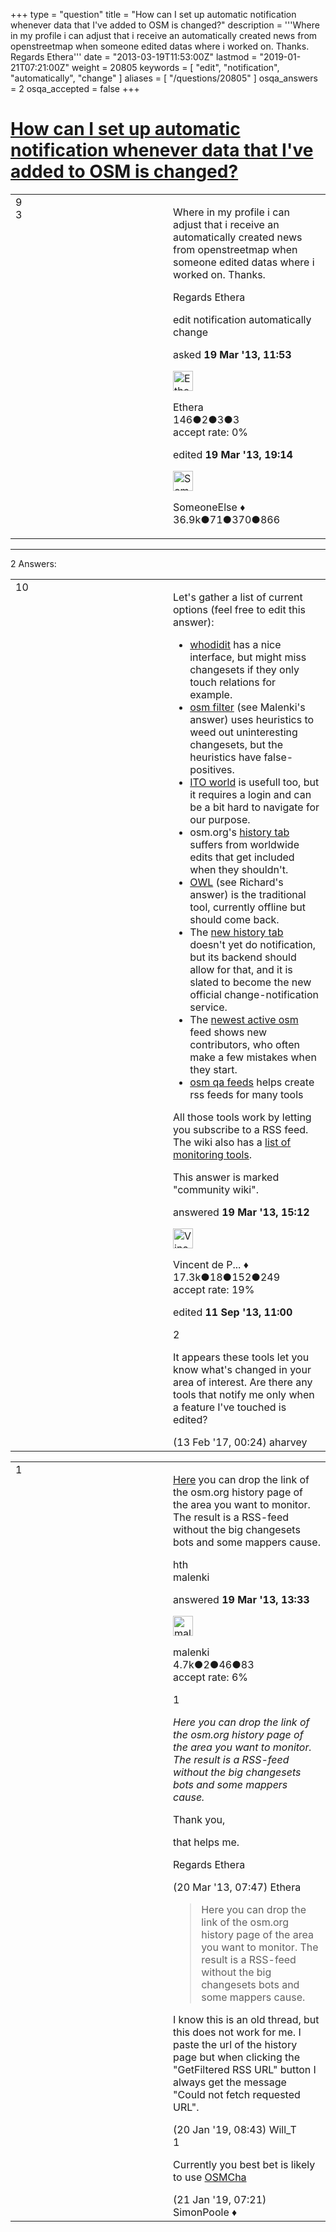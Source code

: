 +++
type = "question"
title = "How can I set up automatic notification whenever data that I&#x27;ve added to OSM is changed?"
description = '''Where in my profile i can adjust that i receive an automatically created news from openstreetmap when someone edited datas where i worked on. Thanks. Regards Ethera'''
date = "2013-03-19T11:53:00Z"
lastmod = "2019-01-21T07:21:00Z"
weight = 20805
keywords = [ "edit", "notification", "automatically", "change" ]
aliases = [ "/questions/20805" ]
osqa_answers = 2
osqa_accepted = false
+++

<div class="headNormal">

# [How can I set up automatic notification whenever data that I've added to OSM is changed?](/questions/20805/how-can-i-set-up-automatic-notification-whenever-data-that-ive-added-to-osm-is-changed)

</div>

<div id="main-body">

<div id="askform">

<table id="question-table" style="width:100%;">
<colgroup>
<col style="width: 50%" />
<col style="width: 50%" />
</colgroup>
<tbody>
<tr>
<td style="width: 30px; vertical-align: top"><div class="vote-buttons">
<span id="post-20805-upvote" class="ajax-command post-vote up" rel="nofollow" title="I like this post (click again to cancel)"> </span>
<div id="post-20805-score" class="post-score" title="current number of votes">
9
</div>
<span id="post-20805-downvote" class="ajax-command post-vote down" rel="nofollow" title="I dont like this post (click again to cancel)"> </span> <span id="favorite-mark" class="ajax-command favorite-mark" rel="nofollow" title="mark/unmark this question as favorite (click again to cancel)"> </span>
<div id="favorite-count" class="favorite-count">
3
</div>
</div></td>
<td><div id="item-right">
<div class="question-body">
<p>Where in my profile i can adjust that i receive an automatically created news from openstreetmap when someone edited datas where i worked on. Thanks.</p>
<p>Regards Ethera</p>
</div>
<div id="question-tags" class="tags-container tags">
<span class="post-tag tag-link-edit" rel="tag" title="see questions tagged &#39;edit&#39;">edit</span> <span class="post-tag tag-link-notification" rel="tag" title="see questions tagged &#39;notification&#39;">notification</span> <span class="post-tag tag-link-automatically" rel="tag" title="see questions tagged &#39;automatically&#39;">automatically</span> <span class="post-tag tag-link-change" rel="tag" title="see questions tagged &#39;change&#39;">change</span>
</div>
<div id="question-controls" class="post-controls">
&#10;</div>
<div class="post-update-info-container">
<div class="post-update-info post-update-info-user">
<p>asked <strong>19 Mar '13, 11:53</strong></p>
<img src="https://secure.gravatar.com/avatar/9a8da156429d2d78eb4ab2043cc81c0c?s=32&amp;d=identicon&amp;r=g" class="gravatar" width="32" height="32" alt="Ethera&#39;s gravatar image" />
<p><span>Ethera</span><br />
<span class="score" title="146 reputation points">146</span><span title="2 badges"><span class="badge1">●</span><span class="badgecount">2</span></span><span title="3 badges"><span class="silver">●</span><span class="badgecount">3</span></span><span title="3 badges"><span class="bronze">●</span><span class="badgecount">3</span></span><br />
<span class="accept_rate" title="Rate of the user&#39;s accepted answers">accept rate:</span> <span title="Ethera has no accepted answers">0%</span></p>
</div>
<div class="post-update-info post-update-info-edited">
<p><span> edited <strong>19 Mar '13, 19:14</strong> </span></p>
<img src="https://secure.gravatar.com/avatar/0bf1aa22f7f5e045b0eb8beb79fe7907?s=32&amp;d=identicon&amp;r=g" class="gravatar" width="32" height="32" alt="SomeoneElse&#39;s gravatar image" />
<p><span>SomeoneElse ♦</span><br />
<span class="score" title="36866 reputation points"><span>36.9k</span></span><span title="71 badges"><span class="badge1">●</span><span class="badgecount">71</span></span><span title="370 badges"><span class="silver">●</span><span class="badgecount">370</span></span><span title="866 badges"><span class="bronze">●</span><span class="badgecount">866</span></span></p>
</div>
</div>
<div id="comments-container-20805" class="comments-container">
&#10;</div>
<div id="comment-tools-20805" class="comment-tools">
&#10;</div>
<div class="clear">
&#10;</div>
<div id="comment-20805-form-container" class="comment-form-container">
&#10;</div>
<div class="clear">
&#10;</div>
</div></td>
</tr>
</tbody>
</table>

------------------------------------------------------------------------

<div class="tabBar">

<span id="sort-top"></span>

<div class="headQuestions">

2 Answers:

</div>

</div>

<span id="20809"></span>

<div id="answer-container-20809" class="answer">

<table style="width:100%;">
<colgroup>
<col style="width: 50%" />
<col style="width: 50%" />
</colgroup>
<tbody>
<tr>
<td style="width: 30px; vertical-align: top"><div class="vote-buttons">
<span id="post-20809-upvote" class="ajax-command post-vote up" rel="nofollow" title="I like this post (click again to cancel)"> </span>
<div id="post-20809-score" class="post-score" title="current number of votes">
10
</div>
<span id="post-20809-downvote" class="ajax-command post-vote down" rel="nofollow" title="I dont like this post (click again to cancel)"> </span>
</div></td>
<td><div class="item-right">
<div class="answer-body">
<p>Let's gather a list of current options (feel free to edit this answer):</p>
<ul>
<li><a href="http://zverik.osm.rambler.ru/whodidit/">whodidit</a> has a nice interface, but might miss changesets if they only touch relations for example.</li>
<li><a href="http://positron96.appspot.com/osmfilter.html">osm filter</a> (see Malenki's answer) uses heuristics to weed out uninteresting changesets, but the heuristics have false-positives.</li>
<li><a href="http://www.itoworld.com/product/osm/map">ITO world</a> is usefull too, but it requires a login and can be a bit hard to navigate for our purpose.</li>
<li>osm.org's <a href="http://www.openstreetmap.org/browse/changesets?bbox=-0.11626%2C51.50403%2C-0.0993%2C51.51077">history tab</a> suffers from worldwide edits that get included when they shouldn't.</li>
<li><a href="http://matt.dev.openstreetmap.org/owl_viewer/">OWL</a> (see Richard's answer) is the traditional tool, currently offline but should come back.</li>
<li>The <a href="http://owl.apis.dev.openstreetmap.org/">new history tab</a> doesn't yet do notification, but its backend should allow for that, and it is slated to become the new official change-notification service.</li>
<li>The <a href="http://resultmaps.neis-one.org/newestosmcreatefeed.php">newest active osm</a> feed shows new contributors, who often make a few mistakes when they start.</li>
<li><a href="http://tyrasd.github.io/osm-qa-feeds/">osm qa feeds</a> helps create rss feeds for many tools</li>
</ul>
<p>All those tools work by letting you subscribe to a RSS feed. The wiki also has a <a href="https://wiki.openstreetmap.org/wiki/Change_monitoring#Monitoring_Tools">list of monitoring tools</a>.</p>
</div>
<div class="answer-controls post-controls">
<div class="community-wiki">
This answer is marked "community wiki".
</div>
</div>
<div class="post-update-info-container">
<div class="post-update-info post-update-info-user">
<p>answered <strong>19 Mar '13, 15:12</strong></p>
<img src="https://secure.gravatar.com/avatar/d20f86db9a6f03cb070e9fbaaf0b7228?s=32&amp;d=identicon&amp;r=g" class="gravatar" width="32" height="32" alt="Vincent%20de%20Phily&#39;s gravatar image" />
<p><span>Vincent de P... ♦</span><br />
<span class="score" title="17304 reputation points"><span>17.3k</span></span><span title="18 badges"><span class="badge1">●</span><span class="badgecount">18</span></span><span title="152 badges"><span class="silver">●</span><span class="badgecount">152</span></span><span title="249 badges"><span class="bronze">●</span><span class="badgecount">249</span></span><br />
<span class="accept_rate" title="Rate of the user&#39;s accepted answers">accept rate:</span> <span title="Vincent de Phily has 64 accepted answers">19%</span></p>
</div>
<div class="post-update-info post-update-info-edited">
<p><span> edited <strong>11 Sep '13, 11:00</strong> </span></p>
</div>
</div>
<div id="comments-container-20809" class="comments-container">
<span id="54615"></span>
<div id="comment-54615" class="comment">
<div id="post-54615-score" class="comment-score">
2
</div>
<div class="comment-text">
<p>It appears these tools let you know what's changed in your area of interest. Are there any tools that notify me only when a feature I've touched is edited?</p>
</div>
<div id="comment-54615-info" class="comment-info">
<span class="comment-age">(13 Feb '17, 00:24)</span> <span class="comment-user userinfo">aharvey</span>
</div>
</div>
</div>
<div id="comment-tools-20809" class="comment-tools">
&#10;</div>
<div class="clear">
&#10;</div>
<div id="comment-20809-form-container" class="comment-form-container">
&#10;</div>
<div class="clear">
&#10;</div>
</div></td>
</tr>
</tbody>
</table>

</div>

<span id="20807"></span>

<div id="answer-container-20807" class="answer">

<table style="width:100%;">
<colgroup>
<col style="width: 50%" />
<col style="width: 50%" />
</colgroup>
<tbody>
<tr>
<td style="width: 30px; vertical-align: top"><div class="vote-buttons">
<span id="post-20807-upvote" class="ajax-command post-vote up" rel="nofollow" title="I like this post (click again to cancel)"> </span>
<div id="post-20807-score" class="post-score" title="current number of votes">
1
</div>
<span id="post-20807-downvote" class="ajax-command post-vote down" rel="nofollow" title="I dont like this post (click again to cancel)"> </span>
</div></td>
<td><div class="item-right">
<div class="answer-body">
<p><a href="http://positron96.appspot.com/osmfilter.html">Here</a> you can drop the link of the osm.org history page of the area you want to monitor. The result is a RSS-feed without the big changesets bots and some mappers cause.</p>
<p>hth<br />
malenki</p>
</div>
<div class="answer-controls post-controls">
&#10;</div>
<div class="post-update-info-container">
<div class="post-update-info post-update-info-user">
<p>answered <strong>19 Mar '13, 13:33</strong></p>
<img src="https://secure.gravatar.com/avatar/a18e2b8eb41515c09bb66159941584bf?s=32&amp;d=identicon&amp;r=g" class="gravatar" width="32" height="32" alt="malenki&#39;s gravatar image" />
<p><span>malenki</span><br />
<span class="score" title="4713 reputation points"><span>4.7k</span></span><span title="2 badges"><span class="badge1">●</span><span class="badgecount">2</span></span><span title="46 badges"><span class="silver">●</span><span class="badgecount">46</span></span><span title="83 badges"><span class="bronze">●</span><span class="badgecount">83</span></span><br />
<span class="accept_rate" title="Rate of the user&#39;s accepted answers">accept rate:</span> <span title="malenki has 10 accepted answers">6%</span> </br></p>
</div>
</div>
<div id="comments-container-20807" class="comments-container">
<span id="20822"></span>
<div id="comment-20822" class="comment">
<div id="post-20822-score" class="comment-score">
1
</div>
<div class="comment-text">
<p><em>Here you can drop the link of the osm.org history page of the area you want to monitor. The result is a RSS-feed without the big changesets bots and some mappers cause.</em></p>
<p>Thank you,</p>
<p>that helps me.</p>
<p>Regards Ethera</p>
</div>
<div id="comment-20822-info" class="comment-info">
<span class="comment-age">(20 Mar '13, 07:47)</span> <span class="comment-user userinfo">Ethera</span>
</div>
</div>
<span id="67637"></span>
<div id="comment-67637" class="comment">
<div id="post-67637-score" class="comment-score">
&#10;</div>
<div class="comment-text">
<blockquote>
<p>Here you can drop the link of the osm.org history page of the area you want to monitor. The result is a RSS-feed without the big changesets bots and some mappers cause.</p>
</blockquote>
<p>I know this is an old thread, but this does not work for me. I paste the url of the history page but when clicking the "GetFiltered RSS URL" button I always get the message "Could not fetch requested URL".</p>
</div>
<div id="comment-67637-info" class="comment-info">
<span class="comment-age">(20 Jan '19, 08:43)</span> <span class="comment-user userinfo">Will_T</span>
</div>
</div>
<span id="67655"></span>
<div id="comment-67655" class="comment">
<div id="post-67655-score" class="comment-score">
1
</div>
<div class="comment-text">
<p>Currently you best bet is likely to use <a href="https://osmcha.mapbox.com/">OSMCha</a></p>
</div>
<div id="comment-67655-info" class="comment-info">
<span class="comment-age">(21 Jan '19, 07:21)</span> <span class="comment-user userinfo">SimonPoole ♦</span>
</div>
</div>
</div>
<div id="comment-tools-20807" class="comment-tools">
&#10;</div>
<div class="clear">
&#10;</div>
<div id="comment-20807-form-container" class="comment-form-container">
&#10;</div>
<div class="clear">
&#10;</div>
</div></td>
</tr>
</tbody>
</table>

</div>

<div class="paginator-container-left">

</div>

</div>

</div>

